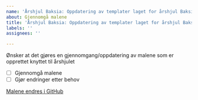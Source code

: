 ```yaml
---
name: 'Årshjul Baksia: Oppdatering av templater laget for årshjul Baksia'
about: Gjennomgå malene
title: 'Årshjul Baksia: Oppdatering av templater laget for årshjul Baksia'
labels: ''
assignees: ''

---
```


Ønsker at det gjøres en gjennomgang/oppdatering av malene som er opprettet knyttet til årshjulet

- [ ] Gjennomgå malene
- [ ] Gjør endringer etter behov

[Malene endres i GitHub](https://github.com/Altinn/styringssystem/issues/templates/edit)
